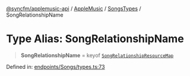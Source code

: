 [@syncfm/applemusic-api](../../../../../../globals.md) / [AppleMusic](../../../index.md) / [SongsTypes](../index.md) / SongRelationshipName

# Type Alias: SongRelationshipName

> **SongRelationshipName** = keyof [`SongRelationshipResourceMap`](SongRelationshipResourceMap.md)

Defined in: [endpoints/Songs/types.ts:73](https://github.com/sync-fm/applemusic-api/blob/9471caba6a6b5bc92263ffc6e5d9c04672ec1f7f/src/endpoints/Songs/types.ts#L73)
